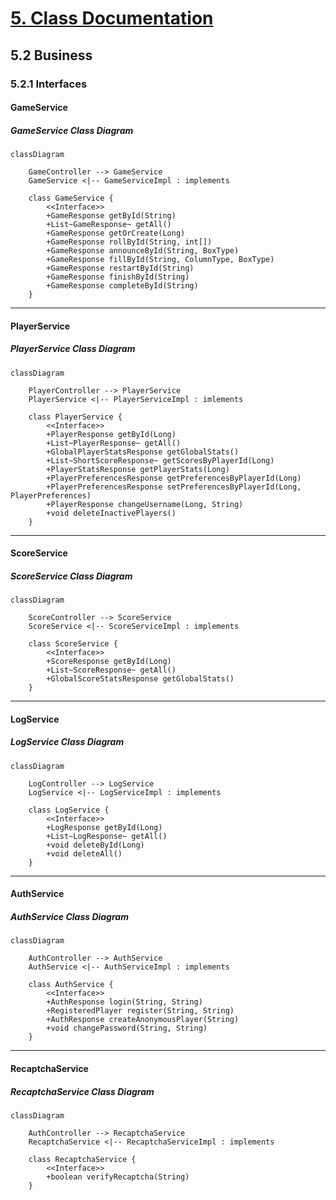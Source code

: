 # [ 5. Class Documentation ](../documentation.md)

## 5.2 Business

### 5.2.1 Interfaces

#### GameService

##### GameService Class Diagram

```mermaid
classDiagram

    GameController --> GameService
    GameService <|-- GameServiceImpl : implements

    class GameService {
        <<Interface>>
        +GameResponse getById(String)
        +List~GameResponse~ getAll()
        +GameResponse getOrCreate(Long)
        +GameResponse rollById(String, int[])
        +GameResponse announceById(String, BoxType)
        +GameResponse fillById(String, ColumnType, BoxType)
        +GameResponse restartById(String)
        +GameResponse finishById(String)
        +GameResponse completeById(String)
    }

```

---

#### PlayerService

##### PlayerService Class Diagram

```mermaid
classDiagram

    PlayerController --> PlayerService
    PlayerService <|-- PlayerServiceImpl : imlements

    class PlayerService {
        <<Interface>>
        +PlayerResponse getById(Long)
        +List~PlayerResponse~ getAll()
        +GlobalPlayerStatsResponse getGlobalStats()
        +List~ShortScoreResponse~ getScoresByPlayerId(Long)
        +PlayerStatsResponse getPlayerStats(Long)
        +PlayerPreferencesResponse getPreferencesByPlayerId(Long)
        +PlayerPreferencesResponse setPreferencesByPlayerId(Long, PlayerPreferences)
        +PlayerResponse changeUsername(Long, String)
        +void deleteInactivePlayers()
    }

```

---

#### ScoreService

##### ScoreService Class Diagram

```mermaid
classDiagram

    ScoreController --> ScoreService
    ScoreService <|-- ScoreServiceImpl : implements

    class ScoreService {
        <<Interface>>
        +ScoreResponse getById(Long)
        +List~ScoreResponse~ getAll()
        +GlobalScoreStatsResponse getGlobalStats()
    }

```
---

#### LogService

##### LogService Class Diagram

```mermaid
classDiagram

    LogController --> LogService
    LogService <|-- LogServiceImpl : implements

    class LogService {
        <<Interface>>
        +LogResponse getById(Long)
        +List~LogResponse~ getAll()
        +void deleteById(Long)
        +void deleteAll()
    }

```

---

#### AuthService

##### AuthService Class Diagram

```mermaid
classDiagram

    AuthController --> AuthService
    AuthService <|-- AuthServiceImpl : implements

    class AuthService {
        <<Interface>>
        +AuthResponse login(String, String)
        +RegisteredPlayer register(String, String)
        +AuthResponse createAnonymousPlayer(String)
        +void changePassword(String, String)
    }

```

---

#### RecaptchaService

##### RecaptchaService Class Diagram

```mermaid
classDiagram

    AuthController --> RecaptchaService
    RecaptchaService <|-- RecaptchaServiceImpl : implements

    class RecaptchaService {
        <<Interface>>
        +boolean verifyRecaptcha(String)
    }

```